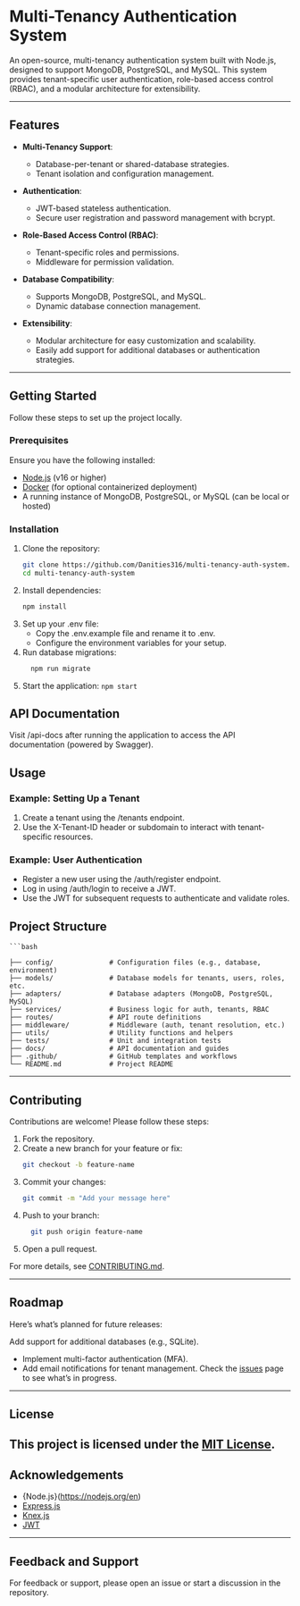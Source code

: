 # Multi-Tenancy Authentication System

An open-source, multi-tenancy authentication system built with Node.js, designed to support MongoDB, PostgreSQL, and MySQL. This system provides tenant-specific user authentication, role-based access control (RBAC), and a modular architecture for extensibility.

---

## Features

- **Multi-Tenancy Support**:
  - Database-per-tenant or shared-database strategies.
  - Tenant isolation and configuration management.

- **Authentication**:
  - JWT-based stateless authentication.
  - Secure user registration and password management with bcrypt.

- **Role-Based Access Control (RBAC)**:
  - Tenant-specific roles and permissions.
  - Middleware for permission validation.

- **Database Compatibility**:
  - Supports MongoDB, PostgreSQL, and MySQL.
  - Dynamic database connection management.

- **Extensibility**:
  - Modular architecture for easy customization and scalability.
  - Easily add support for additional databases or authentication strategies.

---

## Getting Started

Follow these steps to set up the project locally.

### Prerequisites

Ensure you have the following installed:
- [Node.js](https://nodejs.org/) (v16 or higher)
- [Docker](https://www.docker.com/) (for optional containerized deployment)
- A running instance of MongoDB, PostgreSQL, or MySQL (can be local or hosted)

### Installation

1. Clone the repository:
   ```bash
   git clone https://github.com/Danities316/multi-tenancy-auth-system.git
   cd multi-tenancy-auth-system
2.  Install dependencies:
    ```bash
    npm install
3.  Set up your .env file:
    -  Copy the .env.example file and rename it to .env.
    -  Configure the environment variables for your setup.
4.  Run database migrations:
    ```bash
      npm run migrate
5.  Start the application:
    `npm start`
##  API Documentation

Visit /api-docs after running the application to access the API documentation (powered by Swagger).

## Usage

### Example: Setting Up a Tenant
1.  Create a tenant using the /tenants endpoint.
2.  Use the X-Tenant-ID header or subdomain to interact with tenant-specific resources.

###  Example: User Authentication
-  Register a new user using the /auth/register endpoint.
-  Log in using /auth/login to receive a JWT.
-  Use the JWT for subsequent requests to authenticate and validate roles.

##  Project Structure
    ```bash
    
    ├── config/              # Configuration files (e.g., database, environment)
    ├── models/              # Database models for tenants, users, roles, etc.
    ├── adapters/            # Database adapters (MongoDB, PostgreSQL, MySQL)
    ├── services/            # Business logic for auth, tenants, RBAC
    ├── routes/              # API route definitions
    ├── middleware/          # Middleware (auth, tenant resolution, etc.)
    ├── utils/               # Utility functions and helpers
    ├── tests/               # Unit and integration tests
    ├── docs/                # API documentation and guides
    ├── .github/             # GitHub templates and workflows
    └── README.md            # Project README
---
##  Contributing
Contributions are welcome! Please follow these steps:
1.  Fork the repository.
2.  Create a new branch for your feature or fix:
     ```bash
    git checkout -b feature-name
4.  Commit your changes:
    ```bash
    git commit -m "Add your message here"
6. Push to your branch:
   ```bash
     git push origin feature-name
7.  Open a pull request.

For more details, see [CONTRIBUTING.md](https://github.com/Danities316/multi-tenancy-auth-system/edit/main/README).

---
## Roadmap

Here’s what’s planned for future releases:

Add support for additional databases (e.g., SQLite).
-  Implement multi-factor authentication (MFA).
-  Add email notifications for tenant management.
Check the [issues](https://github.com/Danities316/multi-tenancy-auth-system/edit/main/issue) page to see what’s in progress.
---
## License

This project is licensed under the [MIT License](https://github.com/Danities316/multi-tenancy-auth-system/edit/main/issue).
---
##  Acknowledgements
-  {Node.js}(https://nodejs.org/en)
-  [Express.js](https://expressjs.com/)
-  [Knex.js](https://knexjs.org/)
-  [JWT](https://jwt.io/)

---
##  Feedback and Support
For feedback or support, please open an issue or start a discussion in the repository.

